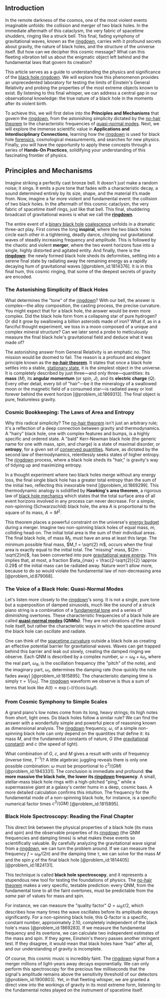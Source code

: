 ## Introduction
In the remote darkness of the cosmos, one of the most violent events imaginable unfolds: the collision and merger of two black holes. In the immediate aftermath of this cataclysm, the very fabric of spacetime shudders, ringing like a struck bell. This final, fading symphony of gravitational waves, known as the [ringdown](@article_id:261011), carries with it profound secrets about gravity, the nature of black holes, and the structure of the universe itself. But how can we decipher this cosmic message? What can this fleeting vibration tell us about the enigmatic object left behind and the fundamental laws that govern its creation?

This article serves as a guide to understanding the physics and significance of the [black hole ringdown](@article_id:201602). We will explore how this phenomenon provides an unprecedented laboratory for testing the limits of Einstein's General Relativity and probing the properties of the most extreme objects known to exist. By listening to this final whisper, we can address a central gap in our observational knowledge: the true nature of a black hole in the moments after its violent birth.

To achieve this, we will first delve into the **Principles and Mechanisms** that govern the [ringdown](@article_id:261011), from the astonishing simplicity dictated by the [no-hair theorem](@article_id:201244) to the characteristic frequencies of [quasi-normal modes](@article_id:189851). Next, we will explore the immense scientific value in **Applications and Interdisciplinary Connections**, learning how the [ringdown](@article_id:261011) is used for black hole [forensics](@article_id:170007), cosmological measurements, and searches for new physics. Finally, you will have the opportunity to apply these concepts through a series of **Hands-On Practices**, solidifying your understanding of this fascinating frontier of physics.

## Principles and Mechanisms

Imagine striking a perfectly cast bronze bell. It doesn't just make a random noise; it sings. It emits a pure tone that fades with a characteristic decay, a sound determined entirely by its size, shape, and the material it’s made from. Now, imagine a far more violent and fundamental event: the collision of two black holes. In the aftermath of this cosmic cataclysm, the very fabric of spacetime itself rings, just like that bell. This final, shuddering broadcast of gravitational waves is what we call the **[ringdown](@article_id:261011)**.

The entire event of a [binary black hole](@article_id:158094) [coalescence](@article_id:147469) unfolds in a dramatic three-act play. First comes the long **inspiral**, where the two black holes circle each other in a tightening, deadly dance, chirping out gravitational waves of steadily increasing frequency and amplitude. This is followed by the chaotic and violent **merger**, where the two event horizons fuse into a single, highly distorted and agitated entity. And finally, there is the **[ringdown](@article_id:261011)**: the newly formed black hole sheds its deformities, settling into a serene final state by radiating away the remaining energy as a rapidly decaying hum of gravitational waves [@problem_id:1814376]. It is in this final hum, this cosmic ringing, that some of the deepest secrets of gravity are encoded.

### The Astonishing Simplicity of Black Holes

What determines the "tone" of the [ringdown](@article_id:261011)? With our bell, the answer is complex—the alloy composition, the casting process, the precise curvature. You might expect that for a black hole, the answer would be even more complex. Did the black hole form from a collapsing star of pure hydrogen? Or did it grow by swallowing a billion asteroids made of iron? What if, as in a fanciful thought experiment, we toss in a moon composed of a unique and complex mineral structure? Can we later send a probe to meticulously measure the final black hole's gravitational field and deduce what it was made of?

The astonishing answer from General Relativity is an emphatic *no*. This mission would be doomed to fail. The reason is a profound and elegant principle known as the **[no-hair theorem](@article_id:201244)**. It states that once a black hole settles into a stable, [stationary state](@article_id:264258), it is the simplest object in the universe. It is completely described by just three—and only three—quantities: its **mass** ($M$), its **angular momentum** (or spin, $J$), and its **electric charge** ($Q$). Every other detail, every bit of "hair"—be it the mineralogy of a swallowed moon or the magnetic field of a consumed star—is radiated away or lost forever behind the event horizon [@problem_id:1869313]. The final object is pure, featureless gravity.

### Cosmic Bookkeeping: The Laws of Area and Entropy

Why this radical simplicity? The [no-hair theorem](@article_id:201244) isn't just an arbitrary rule; it's a reflection of a deep connection between gravity and thermodynamics. A "hairy" black hole, one with complex features and bumps, is a highly specific and ordered state. A "bald" Kerr-Newman black hole (the generic name for one with mass, spin, and charge) is a state of maximal disorder, or **entropy**, for a given set of [conserved quantities](@article_id:148009). Nature, as dictated by the second law of thermodynamics, relentlessly seeks states of higher entropy. The [ringdown](@article_id:261011) process, where a black hole sheds its "hair," is gravity's way of tidying up and maximizing entropy.

In a thought experiment where two black holes merge without any energy loss, the final single black hole has a greater total entropy than the sum of the initial two, reflecting this inexorable trend [@problem_id:1869299]. This thermodynamic analogy is solidified by **Hawking's area theorem**, a rigorous law of [black hole mechanics](@article_id:264265) which states that the total surface area of all event horizons involved in any process can never decrease. For a simple, non-spinning (Schwarzschild) black hole, the area $A$ is proportional to the square of its mass, $A \propto M^2$.

This theorem places a powerful constraint on the universe's [energy budget](@article_id:200533) during a merger. Imagine two non-spinning black holes of equal mass, $m$, colliding head-on. The initial total area is the sum of their individual areas. The final black hole,
of mass $M_f$, must have an area at least this large. The minimum possible final mass, $M_f = \sqrt{2} m$, occurs when the final area is exactly equal to the initial total. The "missing" mass, $(2m - \sqrt{2}m)$, has been converted into pure [gravitational wave energy](@article_id:266531). This implies that, at most, a fraction $\eta_{max} = \frac{2-\sqrt{2}}{2} \approx 0.29$ of the initial mass can be radiated away. Nature won't allow more, because to do so would violate the fundamental law of non-decreasing area [@problem_id:879068].

### The Voice of a Black Hole: Quasi-Normal Modes

Let's listen more closely to the [ringdown](@article_id:261011)'s song. It is not a single, pure tone but a superposition of damped sinusoids, much like the sound of a struck piano string is a combination of a [fundamental tone](@article_id:181668) and a series of diminishing overtones. These characteristic frequencies of a black hole are called **[quasi-normal modes](@article_id:189851) (QNMs)**. They are not vibrations *of* the black hole itself, but rather the characteristic ways in which the spacetime *around* the black hole can oscillate and radiate.

One can think of the [spacetime curvature](@article_id:160597) outside a black hole as creating an effective potential barrier for gravitational waves. Waves can get trapped behind this barrier and leak out slowly, creating the damped ringing we observe. Each QNM is described by a complex number, $\omega = \omega_R + i \omega_I$, where the real part, $\omega_R$, is the oscillation frequency (the "pitch" of the note), and the imaginary part, $\omega_I$, determines the damping rate (how quickly the note fades away) [@problem_id:1815895]. The characteristic damping time is simply $\tau = 1/|\omega_I|$. The [ringdown](@article_id:261011) waveform we observe is thus a sum of terms that look like $A(t) \propto \exp(-t/\tau) \cos(\omega_R t)$.

### From Cosmic Symphony to Simple Scales

A grand piano's low notes come from its long, heavy strings; its high notes from short, light ones. Do black holes follow a similar rule? We can find the answer with a wonderfully simple and powerful piece of reasoning known as dimensional analysis. The [ringdown](@article_id:261011) frequency, $\omega$, of a simple non-spinning black hole can only depend on the quantities that define it: its mass $M$, and the fundamental constants of nature, $G$ (the [gravitational constant](@article_id:262210)) and $c$ (the speed of light).

What combination of $G$, $c$, and $M$ gives a result with units of frequency (inverse time, $T^{-1}$)? A little algebraic juggling reveals there is only one possible combination: $\omega$ must be proportional to $c^3 / (G M)$ [@problem_id:1943331]. The conclusion is immediate and profound: **the more massive the black hole, the lower its [ringdown](@article_id:261011) frequency**. A small, stellar-mass black hole rings with a high-pitched "ping," while a supermassive giant at a galaxy's center hums in a deep, cosmic bass. A more detailed calculation confirms this intuition. The frequency for the fundamental mode of a non-spinning black hole, for instance, is a specific numerical factor times $c^3 / (G M)$ [@problem_id:1815895].

### Black Hole Spectroscopy: Reading the Final Chapter

This direct link between the physical properties of a black hole (its mass and spin) and the observable properties of its [ringdown](@article_id:261011) (the QNM frequencies and damping times) is what makes these events so scientifically valuable. By carefully analyzing the gravitational wave signal from a [ringdown](@article_id:261011), we can turn the problem around. If we can measure the frequency $f = \omega_R / (2\pi)$ and the damping time $\tau$, we can solve for the mass $M$ and the spin $\chi$ of the final black hole [@problem_id:1814405] [@problem_id:1824131].

This technique is called **black hole spectroscopy**, and it represents a stupendous new tool for testing the foundations of physics. The [no-hair theorem](@article_id:201244) makes a very specific, testable prediction: every QNM, from the fundamental tone to all the faint overtones, must be predictable from the *same* pair of values for mass and spin.

For instance, we can measure the "quality factor" $Q = \omega_R \tau / 2$, which describes how many times the wave oscillates before its amplitude decays significantly. For a non-spinning black hole, this Q-factor is a specific, constant number, approximately $2.10$, completely independent of the black hole's mass [@problem_id:1869283]. If we measure the fundamental frequency and its overtone, we can calculate two independent estimates of the mass and spin. If they agree, Einstein's theory passes another stringent test. If they disagree, it would mean that black holes have "hair" after all, and our understanding of gravity is incomplete.

Of course, this cosmic music is incredibly faint. The [ringdown](@article_id:261011) signal from a merger millions of light-years away decays exponentially. We can only perform this spectroscopy for the precious few milliseconds that the signal's amplitude remains above the sensitivity threshold of our detectors [@problem_id:1900803]. Yet, in that fleeting whisper, we are granted a direct view into the workings of gravity in its most extreme form, listening to the fundamental notes played on the instrument of spacetime itself.